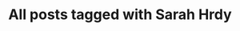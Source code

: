 ---
layout: tag
title: "All posts tagged with Sarah Hrdy"
permalink: /weblog/tags/sarah-hrdy/
taxonomy: Sarah Hrdy
---